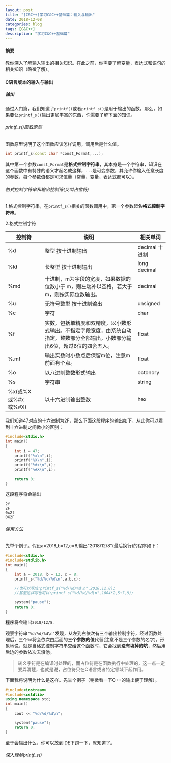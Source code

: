 ```yaml
---
layout: post
title: "[C&C++]学习C&C++基础篇：输入与输出"
date: 2018-12-08
categories: blog
tags: [C&C++]
description: "学习C&C++基础篇"
---
```


#### 摘要

教你深入了解输入输出的相关知识。在此之前，你需要了解变量，表达式和语句的相关知识（略微了解）。

#### C语言版本的输入与输出

##### 输出

通过入门篇，我们知道了`printf()`或者`printf_s()`是用于输出的函数。那么，如果要让`printf_s()`输出更加丰富的东西，你需要了解下面的知识。

###### printf_s()函数原型

函数原型说明了这个函数应该怎样调用，调用后是什么值。

```cpp
int printf_s(const char *const_Format,...);
```

其中第一个参数`const_Format`是**格式控制字符串**，其本身是一个字符串，知识在这个函数中有特殊的语义才起名成这样，`...`是可变参数，其允许你输入任意长度的参数，每个参数值都是可求值量（常量，变量，表达式都可以）。

###### 格式控制字符串和输出控制符(又叫占位符)

1.格式控制字符串，在`printf_s()`相关的函数调用中，第一个参数起名**格式控制字符串**。

2.格式控制字符

| 控制符 | 说明 | 相关单词 |
| ----- | ----- | ----- |
| %d | 整型 按十进制输出 | decimal 十进制 |
| %ld | 长整型 按十进制输出 | long decimal |
| %md | 十进制，m为字段的宽度，如果数据的位数小于 m，则左端补以空格，若大于 m，则按实际位数输出。 | decimal |
| %u | 无符号整型 按十进制输出 | unsigned |
| %c | 字符 | char |
| %f | 实数，包括单精度和双精度，以小数形式输出。不指定字段宽度，由系统自动指定，整数部分全部输出，小数部分输出6位，超过6位的四舍五入。 | float |
| %.mf | 输出实数时小数点后保留m位，注意m前面有个点。| float |
| %o | 以八进制整数形式输出 | octonory |
| %s | 字符串 | string |
| %x(或%X或%#x或%#X) | 以十六进制输出整数 | hex |

我们知道47对应的十六进制为2F，那么下面这段程序的输出如下，从此你可以看到十六进制之间微小的区别：

```cpp
#include<stdio.h>
int main()
{
	int i = 47;
	printf("%x\n",i);
	printf("%X\n",i);
	printf("%#x\n",i);
	printf("%#X\n",i);

	return 0;
}
```

这段程序将会输出

```
2f
2F
0x2f
0X2F
```

###### 使用方法

先举个例子。假设a=2018,b=12,c=8,输出"2018/12/8"(最后换行)的程序如下：

```cpp
#include<stdio.h>
#include<stdlib.h>
int main()
{
	int a = 2018, b = 12, c = 8;
	printf_s("%d/%d/%d\n",a,b,c);

	//也可以写成:printf_s("%d/%d/%d\n",2018,12,8);
	//甚至这样写也可以:printf_s("%d/%d/%d\n",1004*2,5+7,8);

	system("pause");
	return 0;
}
```

程序将会输出`2018/12/8`.

观察字符串`"%d/%d/%d\n"`发现，从左到右依次有三个输出控制字符，经过函数处理后，三个`%d`将会依次由后面的**三个参数的值**代替(注意不是三个参数的名字)。形象地说，就是当格式控制字符串交给这个函数时，它会找到**没有填掉的坑**，然后用后边的参数依次去填他。

> 转义字符是在编译时处理的，而占位符是在函数执行中处理的，这一点一定要弄清楚，也就是说，占位符只在C语言或者特定领域下起作用。

下面我将说明为什么是这样。先举个例子（稍微看一下C++的输出便于理解）。

```cpp
#include<iostream>
#include<cstdlib>
using namespace std;
int main()
{
	cout << "%d/%d/%d\n";

	system("pause");
	return 0;
}
```

至于会输出什么，你可以放到IDE下跑一下，就知道了。

###### 深入理解printf_s()